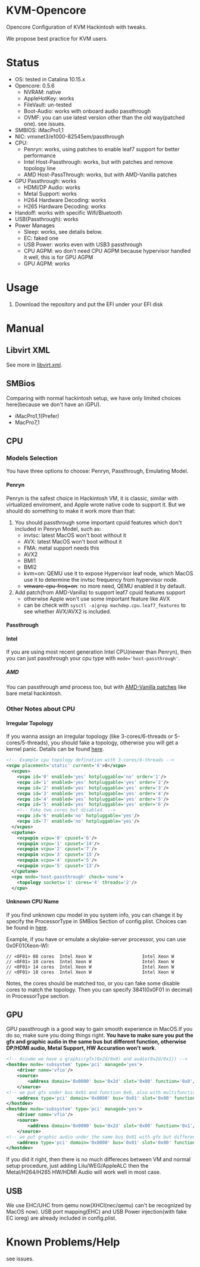# KVM-Opencore
Opencore Configuration of KVM Hackintosh with tweaks.

We propose best practice for KVM users.

# Status

* OS: tested in Catalina 10.15.x
* Opencore: 0.5.6
    * NVRAM: native
    * AppleHotKey: works
    * FileVault: un-tested
    * Boot-Audio: works with onboard audio passthrough
    * OVMF: you can use latest version other than the old way(patched one). see issues.
* SMBIOS: iMacPro1,1
* NIC: vmxnet3/e1000-82545em/passthrough
* CPU:
    * Penryn: works, using patches to enable leaf7 support for better performance
    * Intel Host-Passthrough: works, but with patches and remove topology line
    * AMD Host-PassThrough: works, but with AMD-Vanilla patches
* GPU Passthrough: works
    * HDMI/DP Audio: works
    * Metal Support: works
    * H264 Hardware Decoding: works
    * H265 Hardware Decoding: works
* Handoff: works with specific Wifi/Bluetooth
* USB(Passthrough): works
* Power Manages
  * Sleep: works, see details below.
  * EC: faked one
  * USB Power: works even with USB3 passthrough
  * CPU AGPM: wo don't need CPU AGPM because hypervisor handled it well, this is for GPU AGPM
  * GPU AGPM: works

# Usage
1. Download the repository and put the EFI under your EFI disk

# Manual
## Libvirt XML
See more in [libvirt.xml](https://github.com/Leoyzen/KVM-Opencore/blob/master/libvirt.xml).
## SMBios
Comparing with normal hackintosh setup, we have only limited choices here(because we don't have an iGPU).
* iMacPro1,1(Prefer)
* MacPro7,1

## CPU
### Models Selection
You have three options to choose: Penryn, Passthrough, Emulating Model.

#### Penryn
Penryn is the safest choice in Hackintosh VM, it is classic, similar with virtualized enviroment, and Apple wrote native code to support it.
But we should do something to make it work more than that:

1. You should passthrough some important cpuid features which don't included in Penryn Model, such as:
   * invtsc: latest MacOS won't boot without it
   * AVX: latest MacOS won't boot without it
   * FMA: metal support needs this
   * AVX2
   * BMI1
   * BMI2
   * kvm=on: QEMU use it to expose Hypervisor leaf node, which MacOS use it to determine the invtsc frequency from hypervisor node.
   * ~~vmware-cpu-freq=on~~: no more need, QEMU enabled it by default.
2. Add patch(from AMD-Vanilla) to support leaf7 cpuid features support
   * otherwise Apple won't use some important feature like AVX
   * can be check with `sysctl -a|grep machdep.cpu.leaf7_features` to see whether AVX/AVX2 is included.

#### Passthrough
#### Intel
If you are using most recent generation Intel CPU(newer than Penryn), then you can just passthrough your cpu type with `mode='host-passthrough'`.

##### AMD
You can passthrough amd process too, but with [AMD-Vanilla patches](https://github.com/AMD-OSX/AMD_Vanilla) like bare metal hackintosh.

### Other Notes about CPU
#### Irregular Topology
If you wanna assign an irregular topology (like 3-cores/6-threads or 5-cores/5-threads), you should fake a topology, otherwise you will get a kernel panic.
Details can be found [here](https://github.com/Leoyzen/KVM-Opencore/issues/1).
```xml
<!-- Example cpu topology defination with 3-cores/6-threads -->
<vcpu placement='static' current='6'>8</vcpu>
  <vcpus>
    <vcpu id='0' enabled='yes' hotpluggable='no' order='1'/>
    <vcpu id='1' enabled='yes' hotpluggable='yes' order='2'/>
    <vcpu id='2' enabled='yes' hotpluggable='yes' order='3'/>
    <vcpu id='3' enabled='yes' hotpluggable='yes' order='4'/>
    <vcpu id='4' enabled='yes' hotpluggable='yes' order='5'/>
    <vcpu id='5' enabled='yes' hotpluggable='yes' order='6'/>
    <!-- Fake two cores but disabled. -->
    <vcpu id='6' enabled='no' hotpluggable='yes'/>
    <vcpu id='7' enabled='no' hotpluggable='yes'/>
  </vcpus>
  <cputune>
    <vcpupin vcpu='0' cpuset='6'/>
    <vcpupin vcpu='1' cpuset='14'/>
    <vcpupin vcpu='2' cpuset='7'/>
    <vcpupin vcpu='3' cpuset='15'/>
    <vcpupin vcpu='4' cpuset='5'/>
    <vcpupin vcpu='5' cpuset='13'/>
  </cputune>
  <cpu mode='host-passthrough' check='none'>
    <topology sockets='1' cores='4' threads='2'/>
  </cpu>
```

#### Unknown CPU Name
If you find unknown cpu model in you system info, you can change it by specify the ProcessorType in SMBios Section of config.plist.
Choices can be found in [here](https://github.com/acidanthera/EfiPkg/blob/master/Include/IndustryStandard/AppleSmBios.h).

Example, if you have or emulate a skylake-server processor, you can use 0x0F01(Xeon-W):
```
// <0F01> 08 cores  Intel Xeon W                   Intel Xeon W
// <0F01> 10 cores  Intel Xeon W                   Intel Xeon W
// <0F01> 14 cores  Intel Xeon W                   Intel Xeon W
// <0F01> 18 cores  Intel Xeon W                   Intel Xeon W
```
Notes, the cores should be matched too, or you can fake some disable cores to match the topology.
Then you can specify 3841(0x0F01 in decimal) in ProcessorType section.

## GPU
GPU passthrough is a good way to gain smooth experience in MacOS.If you do so, make sure you doing things right.
__You have to make sure you put the gfx and graphic audio in the same bus but different function, otherwise DP/HDMI audio, Metal Support, HW Accuration won't work__.
```xml
<!-- Assume we have a graphic(gfx(0x2d/0x0) and audio(0x2d/0x1)) -->
<hostdev mode='subsystem' type='pci' managed='yes'>
    <driver name='vfio'/>
    <source>
        <address domain='0x0000' bus='0x2d' slot='0x00' function='0x0'/>
    </source>
<!-- we put gfx under bus 0x01 and function 0x0, also with multifunction on. -->
    <address type='pci' domain='0x0000' bus='0x01' slot='0x00' function='0x0' multifunction='on'/>
</hostdev>
<hostdev mode='subsystem' type='pci' managed='yes'>
    <driver name='vfio'/>
    <source>
        <address domain='0x0000' bus='0x2d' slot='0x00' function='0x1'/>
    </source>
<!-- we put graphic audio under the same bus 0x01 with gfx but different function 0x1-->
    <address type='pci' domain='0x0000' bus='0x01' slot='0x00' function='0x1'/>
</hostdev>
```
If you did it right, then there is no much differeces between VM and normal setup procedure, just adding Lilu/WEG/AppleALC then the Metal/H264/H265 HW/HDMI Audio will work well in most case.

## USB
We use EHC/UHC from qemu now(XHCI(nec/qemu) can't be recognized by MacOS now).
USB port mapping(EHC) and USB Power injection(with fake EC ioreg) are already included in config.plist.

# Known Problems/Help
see issues.